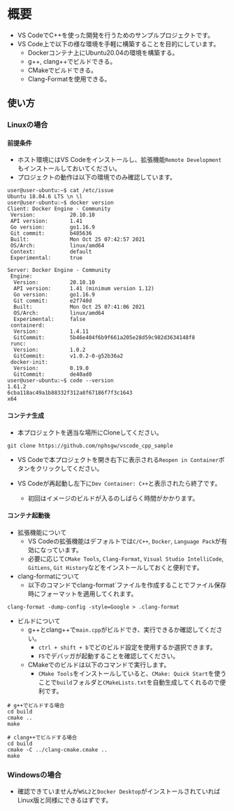 # 概要

* VS CodeでC++を使った開発を行うためのサンプルプロジェクトです。
* VS Code上で以下の様な環境を手軽に構築することを目的にしています。
  * Dockerコンテナ上にUbuntu20.04の環境を構築する。
  * g++, clang++でビルドできる。
  * CMakeでビルドできる。
  * Clang-Formatを使用できる。

## 使い方

### Linuxの場合

#### 前提条件

* ホスト環境にはVS Codeをインストールし、拡張機能`Remote Development`もインストールしておいてください。
* プロジェクトの動作は以下の環境でのみ確認しています。

```text
user@user-ubuntu:~$ cat /etc/issue
Ubuntu 18.04.6 LTS \n \l
user@user-ubuntu:~$ docker version
Client: Docker Engine - Community
 Version:           20.10.10
 API version:       1.41
 Go version:        go1.16.9
 Git commit:        b485636
 Built:             Mon Oct 25 07:42:57 2021
 OS/Arch:           linux/amd64
 Context:           default
 Experimental:      true

Server: Docker Engine - Community
 Engine:
  Version:          20.10.10
  API version:      1.41 (minimum version 1.12)
  Go version:       go1.16.9
  Git commit:       e2f740d
  Built:            Mon Oct 25 07:41:06 2021
  OS/Arch:          linux/amd64
  Experimental:     false
 containerd:
  Version:          1.4.11
  GitCommit:        5b46e404f6b9f661a205e28d59c982d3634148f8
 runc:
  Version:          1.0.2
  GitCommit:        v1.0.2-0-g52b36a2
 docker-init:
  Version:          0.19.0
  GitCommit:        de40ad0
user@user-ubuntu:~$ code --version
1.61.2
6cba118ac49a1b88332f312a8f67186f7f3c1643
x64
```

#### コンテナ生成

* 本プロジェクトを適当な場所にCloneしてください。

```text
git clone https://github.com/nphsgw/vscode_cpp_sample
```

* VS Codeで本プロジェクトを開き右下に表示される`Reopen in Container`ボタンをクリックしてください。

* VS Codeが再起動し左下に`Dev Container: C++`と表示されたら終了です。
  * 初回はイメージのビルドが入るのしばらく時間がかかります。

#### コンテナ起動後

* 拡張機能について
  * VS Codeの拡張機能はデフォルトでは`C/C++`, `Docker`, `Language Pack`が有効になっています。
  * 必要に応じて`CMake Tools`, `Clang-Format`, `Visual Studio IntelliCode`, `GitLens`, `Git History`などをインストールしておくと便利です。
* clang-formatについて
  * 以下のコマンドでclang-format`ファイルを作成することでファイル保存時にフォーマットを適用してくれます。

```text
clang-format -dump-config -style=Google > .clang-format
```

* ビルドについて
  * g++とclang++で`main.cpp`がビルドでき、実行できるか確認してください。
    * `ctrl + shift + b`でどのビルド設定を使用するか選択できます。
    * `F5`でデバッガが起動することを確認してください。
  * CMakeでのビルドは以下のコマンドで実行します。
    * `CMake Tools`をインストールしていると、`CMake: Quick Start`を使うことで`build`フォルダと`CMakeLists.txt`を自動生成してくれるので便利です。

```text
# g++でビルドする場合
cd build
cmake ..
make

# clang++でビルドする場合
cd build
cmake -C ../clang-cmake.cmake ..
make
```

### Windowsの場合

* 確認できていませんが`WSL2`と`Docker Desktop`がインストールされていればLinux版と同様にできるはずです。
